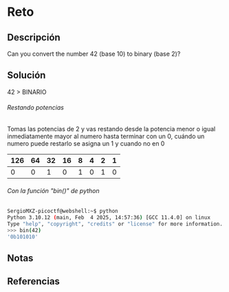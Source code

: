 # Reto
## Descripción
Can you convert the number 42 (base 10) to binary (base 2)?
## Solución
42 > BINARIO
###### Restando potencias
Tomas las potencias de 2 y vas restando desde la potencia menor
o igual inmediatamente mayor al numero hasta terminar con un 0,
cuándo un numero puede restarlo se asigna un 1 y cuando no en 0

| 126 | 64  | 32  | 16  | 8   | 4   | 2   | 1   |
| --- | --- | --- | --- | --- | --- | --- | --- |
| 0   | 0   | 1   | 0   | 1   | 0   | 1   | 0   |
###### Con la función "bin()" de python
``` bash
SergioMXZ-picoctf@webshell:~$ python
Python 3.10.12 (main, Feb  4 2025, 14:57:36) [GCC 11.4.0] on linux
Type "help", "copyright", "credits" or "license" for more information.
>>> bin(42)
'0b101010'
```
## Notas
## Referencias
